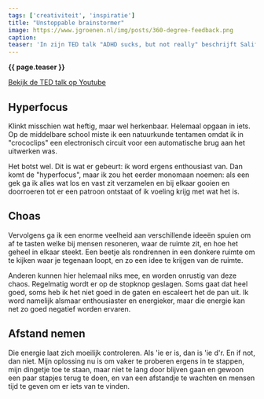 ```yaml
---
tags: ['creativiteit', 'inspiratie']
title: "Unstoppable brainstormer"
image: https://www.jgroenen.nl/img/posts/360-degree-feedback.png
caption: 
teaser: 'In zijn TED talk "ADHD sucks, but not really" beschrijft Salif Mahamane hoe hij zijn hele leven te horen krijgt wat er allemaal mis met hem is, als hij weer eens niet oplet. En hoe hij wordt weggezet alsof hij niet normaal is.'
---
```

<strong>{{ page.teaser }}</strong>

[Bekijk de TED talk op Youtube](https://www.youtube.com/watch?v=fWCocjh5aK0)

## Hyperfocus

Klinkt misschien wat heftig, maar wel herkenbaar. Helemaal opgaan in iets. Op de middelbare school miste ik een natuurkunde tentamen omdat ik in "crococlips" een electronisch circuit voor een automatische brug aan het uitwerken was.

Het botst wel. Dit is wat er gebeurt: ik word ergens enthousiast van. Dan komt de "hyperfocus", maar ik zou het eerder monomaan noemen: als een gek ga ik alles wat los en vast zit verzamelen en bij elkaar gooien en doorroeren tot er een patroon ontstaat of ik voeling krijg met wat het is.

## Choas

Vervolgens ga ik een enorme veelheid aan verschillende ideeën spuien om af te tasten welke bij mensen resoneren, waar de ruimte zit, en hoe het geheel in elkaar steekt. Een beetje als rondrennen in een donkere ruimte om te kijken waar je tegenaan loopt, en zo een idee te krijgen van de ruimte.

Anderen kunnen hier helemaal niks mee, en worden onrustig van deze chaos. Regelmatig wordt er op de stopknop geslagen. Soms gaat dat heel goed, soms heb ik het niet goed in de gaten en escaleert het de pan uit. Ik word namelijk alsmaar enthousiaster en energieker, maar die energie kan net zo goed negatief worden ervaren.

## Afstand nemen

Die energie laat zich moeilijk controleren. Als 'ie er is, dan is 'ie d'r. En if not, dan niet. Mijn oplossing nu is om vaker te proberen ergens in te stappen, mijn dingetje toe te staan, maar niet te lang door blijven gaan en gewoon een paar stapjes terug te doen, en van een afstandje te wachten en mensen tijd te geven om er iets van te vinden.
